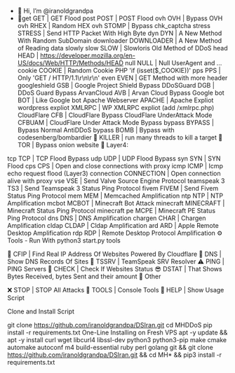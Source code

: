 - 👋 Hi, I’m @iranoldgrandpa
- 👀get GET | GET Flood
post POST | POST Flood
ovh OVH | Bypass OVH
ovh RHEX | Random HEX
ovh STOMP | Bypass chk_captcha
stress STRESS | Send HTTP Packet With High Byte
dyn DYN | A New Method With Random SubDomain
downloader DOWNLOADER | A New Method of Reading data slowly
slow SLOW | Slowloris Old Method of DDoS
head HEAD | https://developer.mozilla.org/en-US/docs/Web/HTTP/Methods/HEAD
null NULL | Null UserAgent and ...
cookie COOKIE | Random Cookie PHP 'if (isset($_COOKIE))'
pps PPS | Only 'GET / HTTP/1.1\r\n\r\n'
even EVEN | GET Method with more header
googleshield GSB | Google Project Shield Bypass
DDoSGuard DGB | DDoS Guard Bypass
ArvanCloud AVB | Arvan Cloud Bypass
Google bot BOT | Like Google bot
Apache Webserver APACHE | Apache Expliot
wordpress expliot XMLRPC | WP XMLRPC expliot (add /xmlrpc.php)
CloudFlare CFB | CloudFlare Bypass
CloudFlare UnderAttack Mode CFBUAM | CloudFlare Under Attack Mode Bypass
bypass BYPASS | Bypass Normal AntiDDoS
bypass BOMB | Bypass with codesenberg/bombardier
🔪 KILLER | run many threads to kill a target
🧅 TOR | Bypass onion website
🧨 Layer4:

tcp TCP | TCP Flood Bypass
udp UDP | UDP Flood Bypass
syn SYN | SYN Flood
cps CPS | Open and close connections with proxy
icmp ICMP | Icmp echo request flood (Layer3)
connection CONNECTION | Open connection alive with proxy
vse VSE | Send Valve Source Engine Protocol
teamspeak 3 TS3 | Send Teamspeak 3 Status Ping Protocol
fivem FIVEM | Send Fivem Status Ping Protocol
mem MEM | Memcached Amplification
ntp NTP | NTP Amplification
mcbot MCBOT | Minecraft Bot Attack
minecraft MINECRAFT | Minecraft Status Ping Protocol
minecraft pe MCPE | Minecraft PE Status Ping Protocol
dns DNS | DNS Amplification
chargen CHAR | Chargen Amplification
cldap CLDAP | Cldap Amplification
ard ARD | Apple Remote Desktop Amplification
rdp RDP | Remote Desktop Protocol Amplification
⚙️ Tools - Run With python3 start.py tools

🌟 CFIP | Find Real IP Address Of Websites Powered By Cloudflare
🔪 DNS | Show DNS Records Of Sites
📍 TSSRV | TeamSpeak SRV Resolver
⚠ PING | PING Servers
📌 CHECK | Check If Websites Status
😎 DSTAT | That Shows Bytes Received, bytes Sent and their amount
🎩 Other

❌ STOP | STOP All Attacks
🌠 TOOLS | Console Tools
👑 HELP | Show Usage Script

Clone and Install Script

git clone https://github.com/iranoldgrandpa/DSIran.git
cd MHDDoS
pip install -r requirements.txt
One-Line Installing on Fresh VPS
apt -y update && apt -y install curl wget libcurl4 libssl-dev python3 python3-pip make cmake automake autoconf m4 build-essential ruby perl golang git && git clone https://github.com/iranoldgrandpa/DSIran.git && cd MH* && pip3 install -r requirements.txt
<!---
iranoldgrandpa/iranoldgrandpa is a ✨ special ✨ repository because its `README.md` (this file) appears on your GitHub profile.
You can click the Preview link to take a look at your changes.
--->
